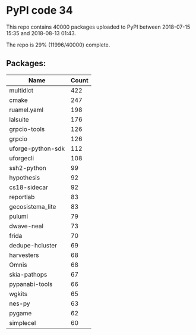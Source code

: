 # PyPI code 34

This repo contains 40000 packages uploaded to PyPI between 
2018-07-15 15:35 and 2018-08-13 01:43.

The repo is 29% (11996/40000) complete.

## Packages:

| Name  | Count |
| ----- | ----- |
| multidict | 422 |
| cmake | 247 |
| ruamel.yaml | 198 |
| lalsuite | 176 |
| grpcio-tools | 126 |
| grpcio | 126 |
| uforge-python-sdk | 112 |
| uforgecli | 108 |
| ssh2-python | 99 |
| hypothesis | 92 |
| cs18-sidecar | 92 |
| reportlab | 83 |
| gecosistema_lite | 83 |
| pulumi | 79 |
| dwave-neal | 73 |
| frida | 70 |
| dedupe-hcluster | 69 |
| harvesters | 68 |
| Omnis | 68 |
| skia-pathops | 67 |
| pypanabi-tools | 66 |
| wgkits | 65 |
| nes-py | 63 |
| pygame | 62 |
| simplecel | 60 |


